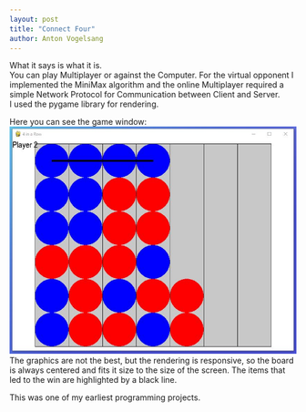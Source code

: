 ```yaml
---
layout: post
title: "Connect Four"
author: Anton Vogelsang
---
```


What it says is what it is.  
You can play Multiplayer or against the Computer.
For the virtual opponent I implemented the MiniMax algorithm and
the online Multiplayer required a simple Network Protocol
for Communication between Client and Server.  
I used the pygame library for rendering.

Here you can see the game window:
![Four in a row interface](/assets/img/posts/connect_4.JPG)
The graphics are not the best, but
the rendering is responsive, so the board is always centered and
fits it size to the size of the screen.
The items that led to the win are highlighted by a black line.

This was one of my earliest programming projects.
